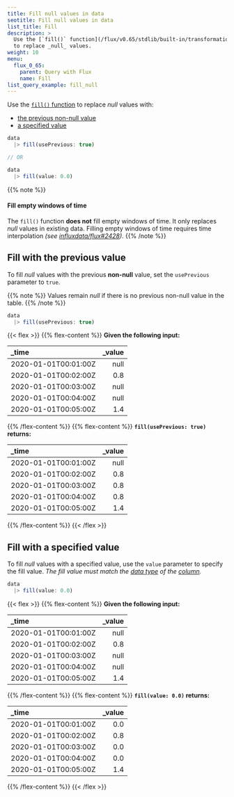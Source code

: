 ```yaml
---
title: Fill null values in data
seotitle: Fill null values in data
list_title: Fill
description: >
  Use the [`fill()` function](/flux/v0.65/stdlib/built-in/transformations/fill/)
  to replace _null_ values.
weight: 10
menu:
  flux_0_65:
    parent: Query with Flux
    name: Fill
list_query_example: fill_null
---
```


Use the [`fill()` function](/flux/v0.65/stdlib/built-in/transformations/fill/)
to replace _null_ values with:

- [the previous non-null value](#fill-with-the-previous-value)
- [a specified value](#fill-with-a-specified-value)

<!-- -->
```js
data
  |> fill(usePrevious: true)

// OR

data
  |> fill(value: 0.0)
```

{{% note %}}
#### Fill empty windows of time
The `fill()` function **does not** fill empty windows of time.
It only replaces _null_ values in existing data.
Filling empty windows of time requires time interpolation
_(see [influxdata/flux#2428](https://github.com/influxdata/flux/issues/2428))_.
{{% /note %}}

## Fill with the previous value
To fill _null_ values with the previous **non-null** value, set the `usePrevious` parameter to `true`.

{{% note %}}
Values remain _null_ if there is no previous non-null value in the table.
{{% /note %}}

```js
data
  |> fill(usePrevious: true)
```

{{< flex >}}
{{% flex-content %}}
**Given the following input:**

| _time                | _value |
|:-----                | ------:|
| 2020-01-01T00:01:00Z | null   |
| 2020-01-01T00:02:00Z | 0.8    |
| 2020-01-01T00:03:00Z | null   |
| 2020-01-01T00:04:00Z | null   |
| 2020-01-01T00:05:00Z | 1.4    |
{{% /flex-content %}}
{{% flex-content %}}
**`fill(usePrevious: true)` returns:**

| _time                | _value |
|:-----                | ------:|
| 2020-01-01T00:01:00Z | null   |
| 2020-01-01T00:02:00Z | 0.8    |
| 2020-01-01T00:03:00Z | 0.8    |
| 2020-01-01T00:04:00Z | 0.8    |
| 2020-01-01T00:05:00Z | 1.4    |
{{% /flex-content %}}
{{< /flex >}}

## Fill with a specified value
To fill _null_ values with a specified value, use the `value` parameter to specify the fill value.
_The fill value must match the [data type](/flux/v0.65/language/types/#basic-types)
of the [column](/flux/v0.65/stdlib/built-in/transformations/fill/#column)._

```js
data
  |> fill(value: 0.0)
```

{{< flex >}}
{{% flex-content %}}
**Given the following input:**

| _time                | _value |
|:-----                | ------:|
| 2020-01-01T00:01:00Z | null   |
| 2020-01-01T00:02:00Z | 0.8    |
| 2020-01-01T00:03:00Z | null   |
| 2020-01-01T00:04:00Z | null   |
| 2020-01-01T00:05:00Z | 1.4    |
{{% /flex-content %}}
{{% flex-content %}}
**`fill(value: 0.0)` returns:**

| _time                | _value |
|:-----                | ------:|
| 2020-01-01T00:01:00Z | 0.0    |
| 2020-01-01T00:02:00Z | 0.8    |
| 2020-01-01T00:03:00Z | 0.0    |
| 2020-01-01T00:04:00Z | 0.0    |
| 2020-01-01T00:05:00Z | 1.4    |
{{% /flex-content %}}
{{< /flex >}}
